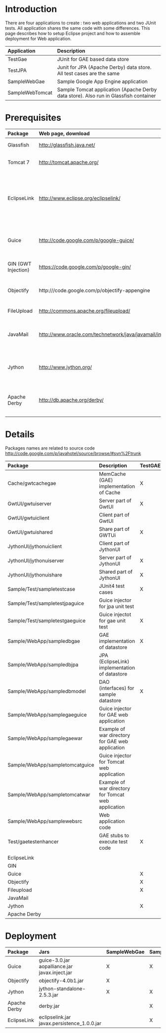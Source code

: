 # Introduction #

There are four applications to create : two web applications and two JUnit tests. All application shares the same code with some differences. This page describes how to setup Eclipse project and how to assemble deployment for Web application.

| **Application** | **Description** |
|:----------------|:----------------|
| TestGae | JUnit for GAE based data store |
| TestJPA | Junit for JPA (Apache Derby) data store. All test cases are the same |
| SampleWebGae | Sample Google App Engine application |
| SampleWebTomcat | Sample Tomcat application (Apache Derby data store). Also run in Glassfish container |

# Prerequisites #

| **Package** | **Web page, download** | **Purpose** |
|:------------|:-----------------------|:------------|
| Glassfish | http://glassfish.java.net/ | Open source JEE container |
| Tomcat 7 | http://tomcat.apache.org/ | Web container for not GAE application |
| EclipseLink | http://www.eclipse.org/eclipselink/ | Datastore provider for not GAE application. Also not necessary for Glassfish implementation |
| Guice | http://code.google.com/p/google-guice/ | Lightweight dependency injector for application assembly |
| GIN (GWT Injection) | https://code.google.com/p/google-gin/ | Dependency injector for GWT (client) |
| Objectify | http:///code.google.com/p/objectify-appengine | Lightweight framework for Google App Engine |
| FileUpload | http://commons.apache.org/fileupload/ | Prerequisite for some utilities |
| JavaMail | http://www.oracle.com/technetwork/java/javamail/index.html | Prerequisite for some utilities, necessary for not GAE application |
| Jython | http://www.jython.org/ | Intepreted language for creating business logic outside java |
| Apache Derby | http://db.apache.org/derby/ | Datastore for not GAE application. Not necessary for Glasshish. |


# Details #

Packages names are related to source code http://code.google.com/p/javahotel/source/browse/#svn%2Ftrunk

| **Package** | **Description** | **TestGAE** | **TestJPA** | **SampleWebGae** | **SampleWebTomcat** |
|:------------|:----------------|:------------|:------------|:-----------------|:--------------------|
| Cache/gwtcachegae | MemCache (GAE) implementation of Cache | X |  | X |  |
| GwtUI/gwtuiserver | Server part of GwtUI | X | X | X | X |
| GwtUI/gwtuiclient | Client part of GwtUI |  |  | X | X |
| GwtUI/gwtuishared | Share part of GWTUi | X | X | X | X |
| JythonUI/jythonuiclient | Client part of JythonUI |  |  | X | X |
| JythonUI/jythonuiserver | Server part of JythonUI | X | X | X | X |
| JythonUI/jythonuishare | Shared part of JythonUI | X | X | X | X |
| Sample/Test/sampletestcase | JUnit4 test cases | X | X |  |  |
| Sample/Test/sampletestjpaguice | Guice injector for jpa unit test |  | X |  |  |
| Sample/Test/sampletestgaeguice | Guice injectot for gae unit test | X |  |  |  |
| Sample/WebApp/sampledbgae | GAE implementation of datastore | X |  | X |  |
| Sample/WebApp/sampledbjpa | JPA (EclipseLink) implementation of datastore |  | X |  | X |
| Sample/WebApp/sampledbmodel | DAO (interfaces) for sample datastore | X | X | X | X |
| Sample/WebApp/samplegaeguice | Guice injector for GAE web application |  |  | X |  |
| Sample/WebApp/samplegaewar | Example of war directory for GAE web application |  |  |  |  |
| Sample/WebApp/sampletomcatguice | Guice injector for Tomcat web application |  |  |  | X |
| Sample/WebApp/sampletomcatwar | Example of war directory for Tomcat web application |  |  |  |  |
| Sample/WebApp/samplewebsrc | Web application code |  |  | X | X |
| Test/gaetestenhancer | GAE stubs to execute test code | X |  |  |  |
|  |  |  |  |  |
| EclipseLink |  |  | X |  | X |
| GIN |  |  |  | X | X |
| Guice |  | X | X | X | X |
| Objectify |  | X | X |  |  |
| Fileupload |  | X | X | X | X |
| JavaMail |  |  |  | X | X |
| Jython |  | X | X | X | X |
| Apache Derby |  |  |  | X | X |

# Deployment #

| **Package** | **Jars** | **SampleWebGae** | **SampleWebTomcat** |
|:------------|:---------|:-----------------|:--------------------|
| Guice | guice-3.0.jar aopalliance.jar javax.inject.jar | X | X |
| Objectify | objectify-4.0b1.jar | X |  |
| Jython | jython-standalone-2.5.3.jar | X | X |
| Apache Derby | derby.jar |  | X |
| EclipseLink | eclipselink.jar javax.persistence\_1.0.0.jar |  | X |